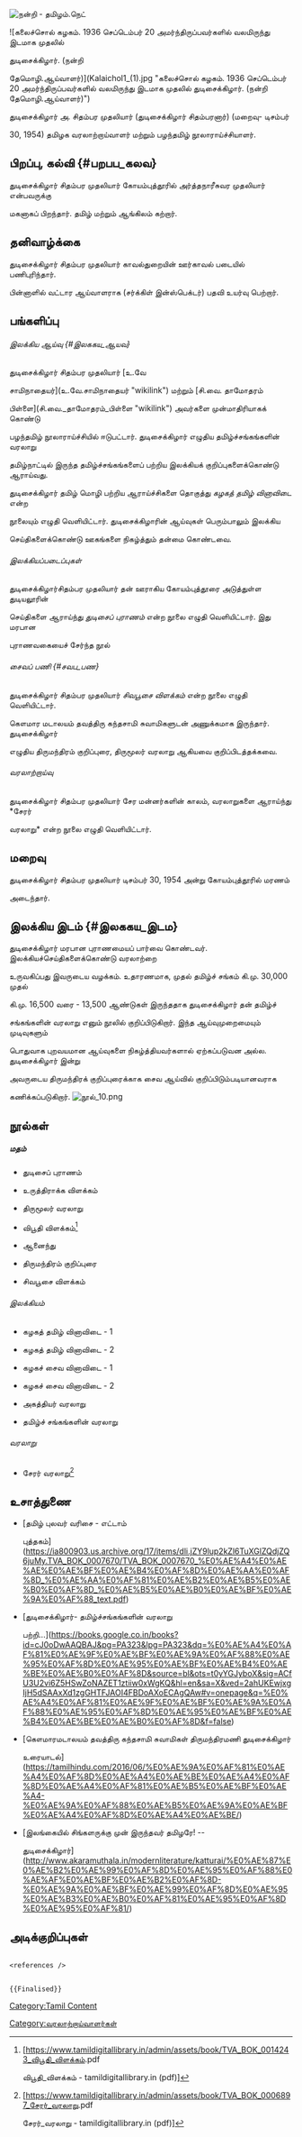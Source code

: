 ![நன்றி - தமிழம்.நெட்](துடிசைக்கிழார்_சிதம்பரனார்.png "நன்றி - தமிழம்.நெட்")
![கலைச்சொல் கழகம். 1936 செப்டெம்பர் 20 அமர்ந்திருப்பவர்களில் வலமிருந்து இடமாக முதலில்
துடிசைக்கிழார். (நன்றி
தேமொழி.ஆய்வாளர்)](Kalaichol1_(1).jpg "கலைச்சொல் கழகம். 1936 செப்டெம்பர் 20 அமர்ந்திருப்பவர்களில் வலமிருந்து இடமாக முதலில் துடிசைக்கிழார். (நன்றி தேமொழி.ஆய்வாளர்)")
துடிசைக்கிழார் அ. சிதம்பர முதலியார் (துடிசைக்கிழார் சிதம்பரனார்) (மறைவு- டிசம்பர்
30, 1954) தமிழக வரலாற்றாய்வாளர் மற்றும் பழந்தமிழ் நூலாராய்ச்சியாளர்.

## பிறப்பு, கல்வி {#பறபப_கலவ}

துடிசைக்கிழார் சிதம்பர முதலியார் கோயம்புத்தூரில் அர்த்தநாரீசுவர முதலியார் என்பவருக்கு
மகனாகப் பிறந்தார். தமிழ் மற்றும் ஆங்கிலம் கற்றார்.

## தனிவாழ்க்கை

துடிசைக்கிழார் சிதம்பர முதலியார் காவல்துறையின் ஊர்காவல் படையில் பணிபுரிந்தார்.
பின்னாளில் வட்டார ஆய்வாளராக (சர்க்கிள் இன்ஸ்பெக்டர்) பதவி உயர்வு பெற்றார்.

## பங்களிப்பு

###### இலக்கிய ஆய்வு {#இலககய_ஆயவ}

துடிசைக்கிழார் சிதம்பர முதலியார் [உ.வே
சாமிநாதையர்](உ.வே.சாமிநாதையர் "wikilink") மற்றும் [சி.வை. தாமோதரம்
பிள்ளை](சி.வை._தாமோதரம்_பிள்ளை "wikilink") அவர்களை முன்மாதிரியாகக் கொண்டு
பழந்தமிழ் நூலாராய்ச்சியில் ஈடுபட்டார். துடிசைக்கிழார் எழுதிய தமிழ்ச்சங்கங்களின் வரலாறு
தமிழ்நாட்டில் இருந்த தமிழ்ச்சங்கங்களைப் பற்றிய இலக்கியக் குறிப்புகளைக்கொண்டு ஆராய்வது.
துடிசைக்கிழார் தமிழ் மொழி பற்றிய ஆராய்ச்சிகளை தொகுத்து *கழகத் தமிழ் வினாவிடை* என்ற
நூலையும் எழுதி வெளியிட்டார். துடிசைக்கிழாரின் ஆய்வுகள் பெரும்பாலும் இலக்கிய
செய்திகளைக்கொண்டு ஊகங்களை நிகழ்த்தும் தன்மை கொண்டவை.

###### இலக்கியப்படைப்புகள்

துடிசைக்கிழார்சிதம்பர முதலியார் தன் ஊராகிய கோயம்புத்தூரை அடுத்துள்ள துடியலூரின்
செய்திகளை ஆராய்ந்து *துடிசைப் புராணம்* என்ற நூலை எழுதி வெளியிட்டார். இது மரபான
புராணவகையைச் சேர்ந்த நூல்

###### சைவப் பணி {#சவப_பண}

துடிசைக்கிழார் சிதம்பர முதலியார் *சிவபூசை விளக்கம்* என்ற நூலை எழுதி வெளியிட்டார்.
கௌமார மடாலயம் தவத்திரு கந்தசாமி சுவாமிகளுடன் அணுக்கமாக இருந்தார். துடிசைக்கிழார்
எழுதிய திருமந்திரம் குறிப்புரை, திருமூலர் வரலாறு ஆகியவை குறிப்பிடத்தக்கவை.

###### வரலாற்றாய்வு

துடிசைக்கிழார் சிதம்பர முதலியார் சேர மன்னர்களின் காலம், வரலாறுகளை ஆராய்ந்து *சேரர்
வரலாறு* என்ற நூலை எழுதி வெளியிட்டார்.

## மறைவு

துடிசைக்கிழார் சிதம்பர முதலியார் டிசம்பர் 30, 1954 அன்று கோயம்புத்தூரில் மரணம்
அடைந்தார்.

## இலக்கிய இடம் {#இலககய_இடம}

துடிசைக்கிழார் மரபான புராணமையப் பார்வை கொண்டவர். இலக்கியச்செய்திகளைக்கொண்டு வரலாற்றை
உருவகிப்பது இவருடைய வழக்கம். உதாரணமாக, முதல் தமிழ்ச் சங்கம் கி.மு. 30,000 முதல்
கி.மு. 16,500 வரை - 13,500 ஆண்டுகள் இருந்ததாக துடிசைக்கிழார் தன் தமிழ்ச்
சங்கங்களின் வரலாறு எனும் நூலில் குறிப்பிடுகிறார். இந்த ஆய்வுமுறைமையும் முடிவுகளும்
பொதுவாக புறவயமான ஆய்வுகளை நிகழ்த்தியவர்களால் ஏற்கப்படுவன அல்ல. துடிசைக்கிழார் இன்று
அவருடைய திருமந்திரக் குறிப்புரைக்காக சைவ ஆய்வில் குறிப்பிடும்படியானவராக
கணிக்கப்படுகிறார். ![](நூல்_10.png "நூல்_10.png")

## நூல்கள்

##### மதம்

-   துடிசைப் புராணம்
-   உருத்திராக்க விளக்கம்
-   திருமூலர் வரலாறு
-   விபூதி விளக்கம்[^1]
-   ஆனைந்து
-   திருமந்திரம் குறிப்புரை
-   சிவபூசை விளக்கம்

###### இலக்கியம்

-   கழகத் தமிழ் வினாவிடை - 1
-   கழகத் தமிழ் வினாவிடை - 2
-   கழகச் சைவ வினாவிடை - 1
-   கழகச் சைவ வினாவிடை - 2
-   அகத்தியர் வரலாறு
-   தமிழ்ச் சங்கங்களின் வரலாறு

###### வரலாறு

-   சேரர் வரலாறு[^2]

## உசாத்துணை

-   [தமிழ் புலவர் வரிசை - எட்டாம்
    புத்தகம்](https://ia800903.us.archive.org/17/items/dli.jZY9lup2kZl6TuXGlZQdjZQ6juMy.TVA_BOK_0007670/TVA_BOK_0007670_%E0%AE%A4%E0%AE%AE%E0%AE%BF%E0%AE%B4%E0%AF%8D%E0%AE%AA%E0%AF%8D_%E0%AE%AA%E0%AF%81%E0%AE%B2%E0%AE%B5%E0%AE%B0%E0%AF%8D_%E0%AE%B5%E0%AE%B0%E0%AE%BF%E0%AE%9A%E0%AF%88_text.pdf)
-   [துடிசைக்கிழார்- தமிழ்ச்சங்கங்களின் வரலாறு
    பற்றி\...](https://books.google.co.in/books?id=cJ0oDwAAQBAJ&pg=PA323&lpg=PA323&dq=%E0%AE%A4%E0%AF%81%E0%AE%9F%E0%AE%BF%E0%AE%9A%E0%AF%88%E0%AE%95%E0%AF%8D%E0%AE%95%E0%AE%BF%E0%AE%B4%E0%AE%BE%E0%AE%B0%E0%AF%8D&source=bl&ots=t0yYGJyboX&sig=ACfU3U2vi6Z5HSwZoNAZET1ztiiw0xWgKQ&hl=en&sa=X&ved=2ahUKEwjxgIjH5dSAAxXd1zgGHTFJAOI4FBDoAXoECAgQAw#v=onepage&q=%E0%AE%A4%E0%AF%81%E0%AE%9F%E0%AE%BF%E0%AE%9A%E0%AF%88%E0%AE%95%E0%AF%8D%E0%AE%95%E0%AE%BF%E0%AE%B4%E0%AE%BE%E0%AE%B0%E0%AF%8D&f=false)
-   [கௌமாரமடாலயம் தவத்திரு கந்தசாமி சுவாமிகள் திருமந்திரமணி துடிசைக்கிழார்
    உரையாடல்](https://tamilhindu.com/2016/06/%E0%AE%9A%E0%AF%81%E0%AE%A4%E0%AF%8D%E0%AE%A4%E0%AE%BE%E0%AE%A4%E0%AF%8D%E0%AE%A4%E0%AF%81%E0%AE%B5%E0%AE%BF%E0%AE%A4-%E0%AE%9A%E0%AF%88%E0%AE%B5%E0%AE%9A%E0%AE%BF%E0%AE%A4%E0%AF%8D%E0%AE%A4%E0%AE%BE/)
-   [இலங்கையில் சிங்களருக்கு முன் இருந்தவர் தமிழரே! --
    துடிசைக்கிழார்](http://www.akaramuthala.in/modernliterature/katturai/%E0%AE%87%E0%AE%B2%E0%AE%99%E0%AF%8D%E0%AE%95%E0%AF%88%E0%AE%AF%E0%AE%BF%E0%AE%B2%E0%AF%8D-%E0%AE%9A%E0%AE%BF%E0%AE%99%E0%AF%8D%E0%AE%95%E0%AE%B3%E0%AE%B0%E0%AF%81%E0%AE%95%E0%AF%8D%E0%AE%95%E0%AF%81/)

## அடிக்குறிப்புகள்

```{=html}
<references />
```
```{=mediawiki}
{{Finalised}}
```
[Category:Tamil Content](Category:Tamil_Content "wikilink")
[Category:வரலாற்றாய்வாளர்கள்](Category:வரலாற்றாய்வாளர்கள் "wikilink")

[^1]: \[<https://www.tamildigitallibrary.in/admin/assets/book/TVA_BOK_0014243_விபூதி_விளக்கம>்.pdf
    விபூதி\_விளக்கம் - tamildigitallibrary.in (pdf)\]

[^2]: \[<https://www.tamildigitallibrary.in/admin/assets/book/TVA_BOK_0006897_சேரர்_வரலாற>ு.pdf
    சேரர்\_வரலாறு - tamildigitallibrary.in (pdf)\]
